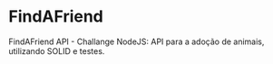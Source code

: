 # FindAFriend
FindAFriend API - Challange NodeJS:  API para a adoção de animais, utilizando SOLID e testes.

